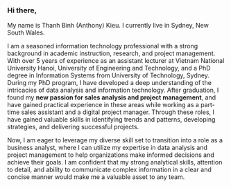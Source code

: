 ### Hi there,

My name is Thanh Binh (Anthony) Kieu. I currently live in Sydney, New South Wales.

I am a seasoned information technology professional with a strong background in academic instruction, research, and project management. With over 5 years of experience as an assistant lecturer at Vietnam National University Hanoi, University of Engineering and Technology, and a PhD degree in Information Systems from University of Technology, Sydney. During my PhD program, I have developed a deep understanding of the intricacies of data analysis and information technology. After graduation, I found my **new passion for sales analysis and project management**, and have gained practical experience in these areas while working as a part-time sales assistant and a digital project manager. Through these roles, I have gained valuable skills in identifying trends and patterns, developing strategies, and delivering successful projects.

Now, I am eager to leverage my diverse skill set to transition into a role as a business analyst, where I can utilize my expertise in data analysis and project management to help organizations make informed decisions and achieve their goals. I am confident that my strong analytical skills, attention to detail, and ability to communicate complex information in a clear and concise manner would make me a valuable asset to any team.

